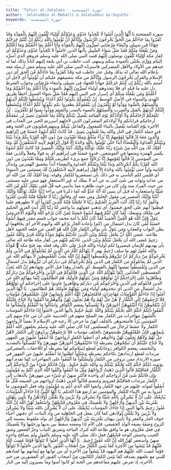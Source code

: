 ```yaml
---
title: 'Tafsir al-Jalalain - سورة الممتحنة'
author: 'Jalaluddin al-Mahalli & Jalaluddin as-Suyuthi'
keywords: 'سورة الممتحنة'
---
```


سورة الممتحنة
يَا أَيُّهَا الَّذِينَ آَمَنُوا لَا تَتَّخِذُوا عَدُوِّي وَعَدُوَّكُمْ أَوْلِيَاءَ تُلْقُونَ إِلَيْهِمْ بِالْمَوَدَّةِ وَقَدْ كَفَرُوا بِمَا جَاءَكُمْ مِنَ الْحَقِّ يُخْرِجُونَ الرَّسُولَ وَإِيَّاكُمْ أَنْ تُؤْمِنُوا بِاللَّهِ رَبِّكُمْ إِنْ كُنْتُمْ خَرَجْتُمْ جِهَادًا فِي سَبِيلِي وَابْتِغَاءَ مَرْضَاتِي تُسِرُّونَ إِلَيْهِمْ بِالْمَوَدَّةِ وَأَنَا أَعْلَمُ بِمَا أَخْفَيْتُمْ وَمَا أَعْلَنْتُمْ وَمَنْ يَفْعَلْهُ مِنْكُمْ فَقَدْ ضَلَّ سَوَاءَ السَّبِيلِ
ياأيها الذين ءَامَنُواْ لاَ تَتَّخِذُواْ عَدُوِّى وَعَدُوَّكُمْ
أي كفار مكة
أَوْلِيَاءَ تُلْقُونَ
توصلون
إِلَيْهِمُ
قصد النبي صلى الله عليه وسلم غزوهم الذي أسرَّه إليكم وَوَرَّى بحُنَيْن
بالمودة
بينكم وبينهم، كتب حاطب بن أبي بلتعة إليهم كتاباً بذلك لما له عندهم من الأولاد والأهل المشركين فاستردّه النبي صلى الله عليه وسلم ممن أرسله معه بإعلام الله تعالى له بذلك وقبل عذر حاطب فيه
وَقَدْ كَفَرُواْ بِمَا جَاءَكُمْ مِّنَ الحق
أي دين الإِسلام والقرآن
يُخْرِجُونَ الرسول وَإِيَّاكُمْ
من مكة بتضييقهم عليكم
أَن تُؤْمِنُواْ
أي لأجل أن آمنتم
بالله رَبِّكُمْ إِن كُنتُمْ خَرَجْتُمْ جهادا
للجهاد
فِي سَبِيلِى وابتغاء مَرْضَاتِى
وجواب الشرط دل عليه ما قبله أي فلا تتخذوهم أولياء
تُسِرُّونَ إِلَيْهِمْ بالمودة وَأَنَاْ أَعْلَمُ بِمَا أَخْفَيْتُمْ وَمَا أَعْلَنتُمْ وَمَن يَفْعَلْهُ مِنكُمْ
أي إسرار خبر النبي إليهم
فَقَدْ ضَلَّ سَوَاءَ السبيل
أخطأ طريق الهدى والسواء في الأصل الوسط.
إِنْ يَثْقَفُوكُمْ يَكُونُوا لَكُمْ أَعْدَاءً وَيَبْسُطُوا إِلَيْكُمْ أَيْدِيَهُمْ وَأَلْسِنَتَهُمْ بِالسُّوءِ وَوَدُّوا لَوْ تَكْفُرُونَ
إِن يَثْقَفُوكُمْ
يظفروا بكم
يَكُونُواْ لَكُمْ أَعْدَاءً وَيَبْسُطُواْ إِلَيْكُمْ أَيْدِيَهُمْ
بالقتل والضرب
وَأَلْسِنَتَهُمْ بالسوء
بالسب والشتم
وَوَدُّواْ
تمنوا
لَوْ تَكْفُرُونَ
.
لَنْ تَنْفَعَكُمْ أَرْحَامُكُمْ وَلَا أَوْلَادُكُمْ يَوْمَ الْقِيَامَةِ يَفْصِلُ بَيْنَكُمْ وَاللَّهُ بِمَا تَعْمَلُونَ بَصِيرٌ
لَن تَنفَعَكُمْ أرحامكم
قراباتكم
وَلاَ أولادكم
المشركون الذين لأجلهم أسررتم الخبر من العذاب في الآخرة
يَوْمَ القيامة يَفْصِلُ
بالبناء للمفعول والفاعل
بَيْنِكُمْ
وبينهم فتكونون في الجنة وهم في جملة الكفار في النار
والله بِمَا تَعْمَلُونَ بَصِيرٌ
.
قَدْ كَانَتْ لَكُمْ أُسْوَةٌ حَسَنَةٌ فِي إِبْرَاهِيمَ وَالَّذِينَ مَعَهُ إِذْ قَالُوا لِقَوْمِهِمْ إِنَّا بُرَآَءُ مِنْكُمْ وَمِمَّا تَعْبُدُونَ مِنْ دُونِ اللَّهِ كَفَرْنَا بِكُمْ وَبَدَا بَيْنَنَا وَبَيْنَكُمُ الْعَدَاوَةُ وَالْبَغْضَاءُ أَبَدًا حَتَّى تُؤْمِنُوا بِاللَّهِ وَحْدَهُ إِلَّا قَوْلَ إِبْرَاهِيمَ لِأَبِيهِ لَأَسْتَغْفِرَنَّ لَكَ وَمَا أَمْلِكُ لَكَ مِنَ اللَّهِ مِنْ شَيْءٍ رَبَّنَا عَلَيْكَ تَوَكَّلْنَا وَإِلَيْكَ أَنَبْنَا وَإِلَيْكَ الْمَصِيرُ
قَدْ كَانَتْ لَكُمْ أُسْوَةٌ
بكسر الهمزة وضمها في الموضعين، قدوة
حَسَنَةٌ فِي إبراهيم
أي به قولاً وفعلاً
والذين مَعَهُ
من المؤمنين
إِذْ قَالُواْ لِقَوْمِهِمْ إِنَّا بُرَءَآؤُاْ
جمع بريء كظريف
مِّنْكُمْ وَمِمَّا تَعْبُدُونَ مِن دُونِ الله كَفَرْنَا بِكُمْ
أنكرناكم
وَبَدَا بَيْنَنَا وَبَيْنَكُمُ العداوة والبغضاء أَبَداً
بتحقيق الهمزتين وإبدال الثانية واواً
حتى تُؤْمِنُواْ بالله وَحْدَهُ إِلاَّ قَوْلَ إبراهيم لأَبِيهِ لأَسْتَغْفِرَنَّ لَكَ
مستثنى من (أسوة) أي فليس لكم التأسي به في ذلك بأن تستغفروا للكفار وقوله:
وَمَا أَمْلِكُ لَكَ مِنَ الله
أي من عذابه وثوابه
مِن شَئ
كنى به عن أنه لا يملك له غير الاستغفار فهو مبني عليه مستثنى من حيث المراد منه وإن كان من حيث ظاهره مما يتأسى فيه
قٌلْ فَمَن يَمْلِكُ لَكُم مِّنَ الله شَيْئًا
واستغفاره له قبل أن يتبين
لَهُ أَنَّهُ عَدُوٌّ لله
كما ذكرنا في براءة
رَّبَّنَا عَلَيْكَ تَوَكَّلْنَا وَإِلَيْكَ أَنَبْنَا وَإِلَيْكَ المصير
من مقول الخليل ومن معه أي وقالوا.
رَبَّنَا لَا تَجْعَلْنَا فِتْنَةً لِلَّذِينَ كَفَرُوا وَاغْفِرْ لَنَا رَبَّنَا إِنَّكَ أَنْتَ الْعَزِيزُ الْحَكِيمُ
رَبَّنَا لاَ تَجْعَلْنَا فِتْنَةً لِّلَّذِينَ كَفَرُواْ
أي لا تظهرهم علينا فيظنوا أنهم على الحق فيفتنوا، أي تذهب عقولهم بنا
واغفر لَنَا رَبَّنَا إِنَّكَ أَنتَ العزيز الحكيم
في ملكك وصنعك.
لَقَدْ كَانَ لَكُمْ فِيهِمْ أُسْوَةٌ حَسَنَةٌ لِمَنْ كَانَ يَرْجُو اللَّهَ وَالْيَوْمَ الْآَخِرَ وَمَنْ يَتَوَلَّ فَإِنَّ اللَّهَ هُوَ الْغَنِيُّ الْحَمِيدُ
لَّقَدْ كَانَ لَكُمْ
يا أمة محمد جواب قسم مقدر
فِيهِمْ أُسْوَةٌ حَسَنَةٌ لِّمَن كَانَ
بدل اشتمال من (كم) بإعادة الجار
يَرْجُو الله واليوم الأخر
أي يخافهما أو يظن الثواب والعقاب
وَمَن يَتَوَلَّ
بأن يوالي الكفار
فَإِنَّ الله هُوَ الغنى
عن خلقه
الحميد
لأهل طاعته.
عَسَى اللَّهُ أَنْ يَجْعَلَ بَيْنَكُمْ وَبَيْنَ الَّذِينَ عَادَيْتُمْ مِنْهُمْ مَوَدَّةً وَاللَّهُ قَدِيرٌ وَاللَّهُ غَفُورٌ رَحِيمٌ
عَسَى الله أَن يَجْعَلَ بَيْنَكُمْ وَبَيْنَ الذين عَادَيْتُم مِّنْهُم
من كفار مكة طاعة لله تعالى
مَّوَدَّةَ

بأن يهديهم للإِيمان فيصيروا لكم أولياء
والله قَدِيرٌ
على ذلك وقد فعله بعد فتح مكة
والله غَفُورٌ
لهم ما سلف
رَّحِيمٌ
بهم.
لَا يَنْهَاكُمُ اللَّهُ عَنِ الَّذِينَ لَمْ يُقَاتِلُوكُمْ فِي الدِّينِ وَلَمْ يُخْرِجُوكُمْ مِنْ دِيَارِكُمْ أَنْ تَبَرُّوهُمْ وَتُقْسِطُوا إِلَيْهِمْ إِنَّ اللَّهَ يُحِبُّ الْمُقْسِطِينَ
لاَّ ينهاكم الله عَنِ الذين لَمْ يقاتلوكم
من الكفار
فِي الدين وَلَمْ يُخْرِجُوكُمْ مّن دياركم أَن تَبَرُّوهُمْ
بدل اشتمال من الذين
وَتُقْسِطُواْ
تفضوا
إِلَيْهِمُ
بالقسط، أي بالعدل وهذا قبل الأمر بجهادهم
إِنَّ الله يُحِبُّ المقسطين
العادلين.
إِنَّمَا يَنْهَاكُمُ اللَّهُ عَنِ الَّذِينَ قَاتَلُوكُمْ فِي الدِّينِ وَأَخْرَجُوكُمْ مِنْ دِيَارِكُمْ وَظَاهَرُوا عَلَى إِخْرَاجِكُمْ أَنْ تَوَلَّوْهُمْ وَمَنْ يَتَوَلَّهُمْ فَأُولَئِكَ هُمُ الظَّالِمُونَ
إِنَّمَا ينهاكم الله عَنِ الذين قاتلوكم فِي الدين وَأَخْرَجُوكُم مّن دياركم وظاهروا
عاونوا
على إخراجكم أَن تَوَلَّوْهُمْ
بدل اشتمال من الذين أي تتخذوهم أولياء
وَمَن يَتَوَلَّهُمْ فأولئك هُمُ الظالمون
.
يَا أَيُّهَا الَّذِينَ آَمَنُوا إِذَا جَاءَكُمُ الْمُؤْمِنَاتُ مُهَاجِرَاتٍ فَامْتَحِنُوهُنَّ اللَّهُ أَعْلَمُ بِإِيمَانِهِنَّ فَإِنْ عَلِمْتُمُوهُنَّ مُؤْمِنَاتٍ فَلَا تَرْجِعُوهُنَّ إِلَى الْكُفَّارِ لَا هُنَّ حِلٌّ لَهُمْ وَلَا هُمْ يَحِلُّونَ لَهُنَّ وَآَتُوهُمْ مَا أَنْفَقُوا وَلَا جُنَاحَ عَلَيْكُمْ أَنْ تَنْكِحُوهُنَّ إِذَا آَتَيْتُمُوهُنَّ أُجُورَهُنَّ وَلَا تُمْسِكُوا بِعِصَمِ الْكَوَافِرِ وَاسْأَلُوا مَا أَنْفَقْتُمْ وَلْيَسْأَلُوا مَا أَنْفَقُوا ذَلِكُمْ حُكْمُ اللَّهِ يَحْكُمُ بَيْنَكُمْ وَاللَّهُ عَلِيمٌ حَكِيمٌ
ياأيها الذين ءَامَنُواْ إِذَا جَاءَكُمُ المؤمنات
بألْسُنِهِنَّ
مهاجرات
من الكفار بعد الصلح معهم في الحديبية على أن من جاء منهم إلى المؤمنين يُرَدُّ
فامتحنوهن
بالحلف أنهنّ ما خرجن إلا رغبة في الإِسلام لا بغضاً لأزواجهنّ الكفار ولا عشقا لرجال من المسلمين كذا كان صلى الله عليه وسلم يحلفهن
الله أَعْلَمُ بإيمانهن فَإِنْ عَلِمْتُمُوهُنَّ
ظننتموهنّ بالحلف
مؤمنات فَلاَ تَرْجِعُوهُنَّ
تردّوهنّ
إِلَى الكفار لاَهُنَّ حِلٌّ لَّهُمْ وَلاَهُمْ يَحِلُّونَ لَهُنَّ وَءَاتُوهُم
أي أعطوا الكفار أزواجهنّ
مَّا أَنفَقُواْ
عليهنّ من المهور
وَلاَ جُنَاحَ عَلَيْكُمْ أَن تَنكِحُوهُنَّ
بشرطه
إِذَا ءَاتَيْتُمُوهُنَّ أُجُورَهُنَّ
مهورهنّ
وَلاَ تُمْسِكُواْ
بالتشديد والتخفيف
بِعِصَمِ الكوافر
زوجاتكم لقطع إسلامكم لها بشرطه أو اللاحقات بالمشركين مرتدات لقطع ارتدادهنّ نكاحكم بشرطه
وَسْئَلُواْ
اطلبوا
مَا أَنفَقْتُم
عليهنّ من المهور في صورة الارتداد ممن تزوجن من الكفار
وَلْيسْئَلُواْ مَا أَنْفَقُواْ
على المهاجرات كما تقدم أنهم يؤتونه
ذَلِكُمْ حُكْمُ الله يَحْكُمُ بَيْنَكُمْ
به
والله عَلِيمٌ حَكِيمٌ
.
وَإِنْ فَاتَكُمْ شَيْءٌ مِنْ أَزْوَاجِكُمْ إِلَى الْكُفَّارِ فَعَاقَبْتُمْ فَآَتُوا الَّذِينَ ذَهَبَتْ أَزْوَاجُهُمْ مِثْلَ مَا أَنْفَقُوا وَاتَّقُوا اللَّهَ الَّذِي أَنْتُمْ بِهِ مُؤْمِنُونَ
وَإِن فَاتَكُمْ شَئ مِّنْ أزواجكم
أي واحدة فأكثر منهنّ أو شَيْء من مهورهنّ بالذهاب
إِلَى الكفار
مرتدات
فَعَاقَبْتُمْ
فغزوتم وغنمتم
فَئَاتُواْ الذين ذَهَبَتْ أزواجهم
من الغنيمة
مِّثْلَ مَا أَنفَقُواْ
لفواته عليهم من جهة الكفار
واتقوا الله الذي أَنتُم بِهِ مُؤْمِنُونَ
وقد فعل المؤمنون ما أمروا به من الإِيتاء للكفار والمؤمنين ثم ارتفع هذا الحكم.
يَا أَيُّهَا النَّبِيُّ إِذَا جَاءَكَ الْمُؤْمِنَاتُ يُبَايِعْنَكَ عَلَى أَنْ لَا يُشْرِكْنَ بِاللَّهِ شَيْئًا وَلَا يَسْرِقْنَ وَلَا يَزْنِينَ وَلَا يَقْتُلْنَ أَوْلَادَهُنَّ وَلَا يَأْتِينَ بِبُهْتَانٍ يَفْتَرِينَهُ بَيْنَ أَيْدِيهِنَّ وَأَرْجُلِهِنَّ وَلَا يَعْصِينَكَ فِي مَعْرُوفٍ فَبَايِعْهُنَّ وَاسْتَغْفِرْ لَهُنَّ اللَّهَ إِنَّ اللَّهَ غَفُورٌ رَحِيمٌ
ياأيها النبى إِذَا جَاءَكَ المؤمنات يُبَايِعْنَكَ على أَن لاَّ يُشْرِكْنَ بالله شَيْئاً وَلاَ يَسْرِقْنَ وَلاَ يَزْنِينَ وَلاَ يَقْتُلْنَ أولادهن
كما كان يفعل في الجاهلية من وأد البنات، أي دفنهن أحياء خوف العار والفقر
وَلاَ يَأْتِينَ ببهتان يَفْتَرِينَهُ بَيْنَ أَيْدِيهِنَّ وَأَرْجُلِهِنَّ
أي بولد ملقوط ينسبنه إلى الزوج وَصَفَهُ بصفة الولد الحقيقي، فإن الأم إذا وضعته سقط بين يديها ورجليها
وَلاَ يَعْصِينَكَ فِي
فعل
مَعْرُوفٍ
هو ما وافق طاعة الله كترك النياحة وتمزيق الثياب وجزّ الشعور وشق الجيب وخمش الوجه
فَبَايِعْهُنَّ
فعل ذلك صلى الله عليه وسلم بالقول ولم يصافح واحدة منهنّ
واستغفر لَهُنَّ الله إِنَّ الله غَفُورٌ رَّحِيمٌ
.
يَا أَيُّهَا الَّذِينَ آَمَنُوا لَا تَتَوَلَّوْا قَوْمًا غَضِبَ اللَّهُ عَلَيْهِمْ قَدْ يَئِسُوا مِنَ الْآَخِرَةِ كَمَا يَئِسَ الْكُفَّارُ مِنْ أَصْحَابِ الْقُبُورِ
ياأيها الذين ءامَنُواْ لاَ تَتَوَلَّوْاْ قوْماً غَضِبَ الله عَلَيْهِمْ
هم اليهود
قَدْ يَئِسُواْ مِنَ الأخرة
أي من ثوابها مع إيقانهم بها لعنادهم للنبي مع علمهم بصدقه
كَمَا يَئِسَ الكفار
الكائنون
مِنْ أصحاب القبور
أي المقبورين من خير الآخرة، إذ تعرض عليهم مقاعدهم من الجنة لو كانوا آمنوا وما يصيرون إليه من النار.